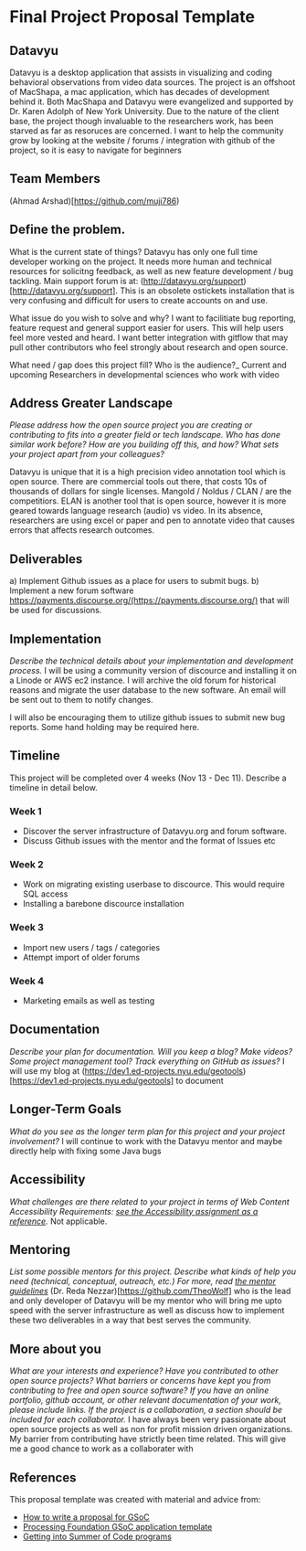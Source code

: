 # Final Project Proposal Template

## Datavyu

Datavyu is a desktop application that assists in visualizing and coding behavioral observations from video data sources. The project is an offshoot of MacShapa, a mac application, which has decades of development behind it. Both MacShapa and Datavyu were evangelized and supported by Dr. Karen Adolph of New York University. Due to the nature of the client base, the project though invaluable to the researchers work, has been starved as far as resoruces are concerned. I want to help the community grow by looking at the website / forums / integration with github of the project, so it is easy to navigate for beginners

## Team Members

(Ahmad Arshad)[https://github.com/muji786)

## Define the problem.

What is the current state of things? 
Datavyu has only one full time developer working on the project. It needs more human and technical resources for solicitng feedback, as well as new feature development / bug tackling. Main support forum is at: (http://datavyu.org/support)[http://datavyu.org/support]. This is an obsolete ostickets installation that is very confusing and difficult for users to create accounts on and use.

What issue do you wish to solve and why? 
I want to facilitiate bug reporting, feature request and general support easier for users. This will help users feel more vested and heard. I want better integration with gitflow that may pull other contributors who feel strongly about research and open source.

What need / gap does this project fill? Who is the audience?_
Current and upcoming Researchers in developmental sciences who work with video

## Address Greater Landscape

_Please address how the open source project you are creating or contributing to fits into a greater field or tech landscape. Who has done similar work before? How are you building off this, and how? What sets your project apart from your colleagues?_

Datavyu is unique that it is a high precision video annotation tool which is open source. There are commercial tools out there, that costs 10s of thousands of dollars for single licenses. Mangold / Noldus / CLAN / are the competitiors. ELAN is another tool that is open source, however it is more geared towards language research (audio) vs video. In its absence, researchers are using excel or paper and pen to annotate video that causes errors that affects research outcomes.

## Deliverables

a) Implement Github issues as a place for users to submit bugs.
b) Implement a new forum software https://payments.discourse.org/(https://payments.discourse.org/) that will be used for discussions.

## Implementation

_Describe the technical details about your implementation and development process._
I will be using a community version of discource and installing it on a Linode or AWS ec2 instance. I will archive the old forum for historical reasons and migrate the user database to the new software. An email will be sent out to them to notify changes. 

I will also be encouraging them to utilize github issues to submit new bug reports. Some hand holding may be required here.

## Timeline

This project will be completed over 4 weeks (Nov 13 - Dec 11). Describe a timeline in detail below.

### Week 1

- Discover the server infrastructure of Datavyu.org and forum software.
- Discuss Github issues with the mentor and the format of Issues etc

### Week 2

- Work on migrating existing userbase to discource. This would require SQL access
- Installing a barebone discource installation

### Week 3

- Import new users / tags / categories
- Attempt import of older forums

### Week 4

- Marketing emails as well as testing


## Documentation

_Describe your plan for documentation. Will you keep a blog? Make videos? Some project management tool? Track everything on GitHub as issues?_
I will use my blog at (https://dev1.ed-projects.nyu.edu/geotools)[https://dev1.ed-projects.nyu.edu/geotools] to document

## Longer-Term Goals

_What do you see as the longer term plan for this project and your project involvement?_
I will continue to work with the Datavyu mentor and maybe directly help with fixing some Java bugs

## Accessibility

_What challenges are there related to your project in terms of Web Content Accessibility Requirements: [see the Accessibility assignment as a reference](https://github.com/Open-Source-Studio-at-ITP/Syllabus/blob/source/accessibility-assignment.md#instructions)._
Not applicable.

## Mentoring

_List some possible mentors for this project. Describe what kinds of help you need (technical, conceptual, outreach, etc.) For more, read [the mentor guidelines](https://github.com/Open-Source-Studio-at-ITP/Final-Projects/blob/source/mentor-guidelines.md)_
(Dr. Reda Nezzar)[https://github.com/TheoWolf] who is the lead and only developer of Datavyu will be my mentor who will bring me upto speed with the server infrastructure as well as discuss how to implement these two deliverables in a way that best serves the community.

## More about you

_What are your interests and experience? Have you contributed to other open source projects? What barriers or concerns have kept you from contributing to free and open source software? If you have an online portfolio, github account, or other relevant documentation of your work, please include links. If the project is a collaboration, a section should be included for each collaborator._
I have always been very passionate about open source projects as well as non for profit mission driven organizations. My barrier from contributing have strictly been time related. This will give me a good chance to work as a collaborater with 

## References

This proposal template was created with material and advice from:

- [How to write a proposal for GSoC](http://teom.org/blog/kde/how-to-write-a-kick-ass-proposal-for-google-summer-of-code/)
- [Processing Foundation GSoC application template](https://docs.google.com/document/d/1UFcWh2IWqhICh4YIFNwtKUaWWXifaBB67rjPxbYzjbE/edit)
- [Getting into Summer of Code programs](http://exploreshaifali.github.io/2015/06/08/getting-into-summer-of-code-programs/)

